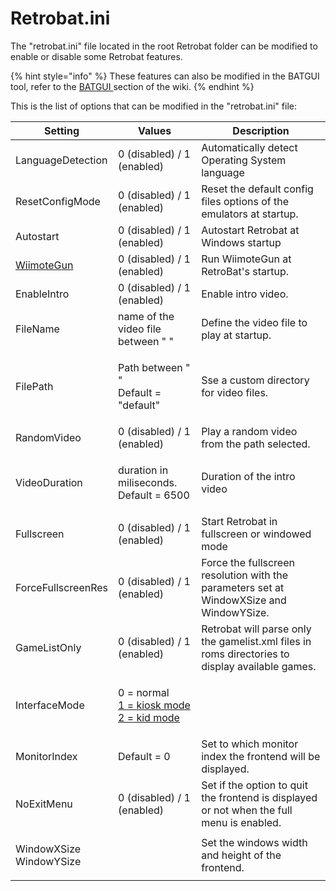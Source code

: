 # Retrobat.ini

The "retrobat.ini" file located in the root Retrobat folder can be modified to enable or disable some Retrobat features.

{% hint style="info" %}
These features can also be modified in the BATGUI tool, refer to the [BATGUI ](batgui.md)section of the wiki.
{% endhint %}

This is the list of options that can be modified in the "retrobat.ini" file:

| Setting                                                                    | Values                                                                                  | Description                                                                                     |
| -------------------------------------------------------------------------- | --------------------------------------------------------------------------------------- | ----------------------------------------------------------------------------------------------- |
| LanguageDetection                                                          | 0 (disabled) / 1 (enabled)                                                              | Automatically detect Operating System language                                                  |
| ResetConfigMode                                                            | 0 (disabled) / 1 (enabled)                                                              | Reset the default config files options of the emulators at startup.                             |
| Autostart                                                                  | 0 (disabled) / 1 (enabled)                                                              | Autostart Retrobat at Windows startup                                                           |
| [WiimoteGun](../controllers/supported-controllers/lightguns/wiimotegun.md) | 0 (disabled) / 1 (enabled)                                                              | Run WiimoteGun at RetroBat's startup.                                                           |
| EnableIntro                                                                | 0 (disabled) / 1 (enabled)                                                              | Enable intro video.                                                                             |
| FileName                                                                   | name of the video file between " "                                                      | Define the video file to play at startup.                                                       |
| FilePath                                                                   | <p>Path between " " <br>Default = "default"</p>                                         | Sse a custom directory for video files.                                                         |
| RandomVideo                                                                | 0 (disabled) / 1 (enabled)                                                              | Play a random video from the path selected.                                                     |
| VideoDuration                                                              | <p>duration in miliseconds.<br>Default = 6500</p>                                       | Duration of the intro video                                                                     |
| Fullscreen                                                                 | 0 (disabled) / 1 (enabled)                                                              | Start Retrobat in fullscreen or windowed mode                                                   |
| ForceFullscreenRes                                                         | 0 (disabled) / 1 (enabled)                                                              | Force the fullscreen resolution with the parameters set at WindowXSize and WindowYSize.         |
| GameListOnly                                                               | 0 (disabled) / 1 (enabled)                                                              | Retrobat will parse only the gamelist.xml files in roms directories to display available games. |
| InterfaceMode                                                              | <p>0 = normal<br><a href="kiosk-and-kid-mode.md">1 = kiosk mode<br>2 = kid mode</a></p> |                                                                                                 |
| MonitorIndex                                                               | Default = 0                                                                             | Set to which monitor index the frontend will be displayed.                                      |
| NoExitMenu                                                                 | 0 (disabled) / 1 (enabled)                                                              | Set if the option to quit the frontend is displayed or not when the full menu is enabled.       |
| <p>WindowXSize<br>WindowYSize</p>                                          |                                                                                         | Set the windows width and height of the frontend.                                               |
